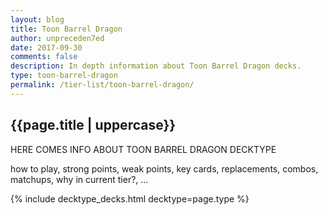 ```yaml
---
layout: blog
title: Toon Barrel Dragon
author: unpreceden7ed
date: 2017-09-30
comments: false
description: In depth information about Toon Barrel Dragon decks.
type: toon-barrel-dragon
permalink: /tier-list/toon-barrel-dragon/
---
```


<div class="section">
    <h2>{{page.title | uppercase}}</h2>
    <p>HERE COMES INFO ABOUT TOON BARREL DRAGON DECKTYPE</p>
    <p>how to play, strong points, weak points, key cards, replacements, combos, matchups, why in current tier?, ...</p>
</div>

{% include decktype_decks.html decktype=page.type %}